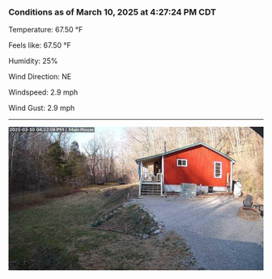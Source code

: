 ### Conditions as of March 10, 2025 at 4:27:24 PM CDT 

Temperature: 67.50 &deg;F

Feels like: 67.50 &deg;F

Humidity: 25%

Wind Direction: NE

Windspeed: 2.9 mph

Wind Gust: 2.9 mph

---

<img src="./images/latest.jpeg"/>

